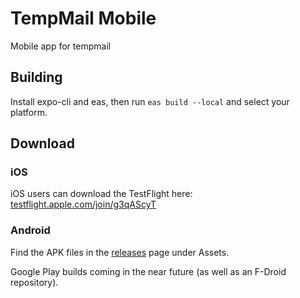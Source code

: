 # TempMail Mobile

Mobile app for tempmail

## Building

Install expo-cli and eas, then run `eas build --local` and select your platform.

## Download

### iOS

iOS users can download the TestFlight here: [testflight.apple.com/join/g3qAScyT](https://testflight.apple.com/join/g3qAScyT)

### Android

Find the APK files in the [releases](https://github.com/tempmail-lol/app/releases) page under Assets.

Google Play builds coming in the near future (as well as an F-Droid repository).
